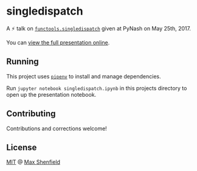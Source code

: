 # singledispatch
A :zap: talk on [`functools.singledispatch`](https://docs.python.org/3/library/functools.html#functools.singledispatch) given at PyNash on May 25th, 2017.

You can [view the full presentation online](singledispatch.ipynb).

## Running
This project uses [`pipenv`](http://docs.pipenv.org/en/latest/) to install and manage dependencies.

Run `jupyter notebook singledispatch.ipynb` in this projects directory to open up the presentation notebook.

## Contributing
Contributions and corrections welcome!

## License
[MIT](LICENSE.md) @ [Max Shenfield](https://github.com/mshenfield)
